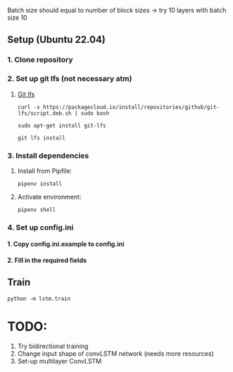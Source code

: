 Batch size should equal to number of block sizes -> try 10 layers with batch size 10

## Setup (Ubuntu 22.04) 

### 1. Clone repository

### 2. Set up git lfs (not necessary atm)
1. [Git lfs](https://git-lfs.com/)

    ```
    curl -s https://packagecloud.io/install/repositories/github/git-lfs/script.deb.sh | sudo bash
    ```

    ```
    sudo apt-get install git-lfs
    ```

    ```
    git lfs install
    ```

### 3. Install dependencies
1. Install from Pipfile:

    ```
    pipenv install
    ```

2. Activate environment:
    ```
    pipenv shell
    ```

### 4. Set up config.ini
#### 1. Copy config.ini.example to config.ini
#### 2. Fill in the required fields

## Train

```
python -m lstm.train
```

# TODO:
1. Try bidirectional training
2. Change input shape of convLSTM network (needs more resources)
4. Set-up multilayer ConvLSTM